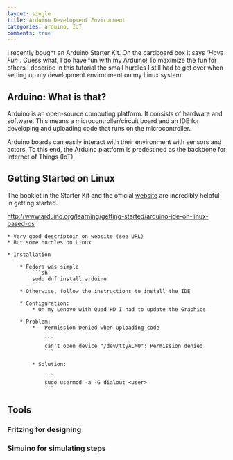 ```yaml
---
layout: single
title: Arduino Development Environment
categories: arduino, IoT
comments: true
---
```


I recently bought an Arduino Starter Kit. 
On the cardboard box it says _'Have Fun'_. Guess what, I do have fun with my Arduino!
To maximize the fun for others I describe in this tutorial the small hurdles I still had to get over when setting up 
my development environment on my Linux system. 

## Arduino: What is that?

Arduino is an open-source computing platform. It consists of hardware and software. 
This means a microcontroller/circuit board 
and an IDE for developing and uploading code that runs on the microcontroller.

Arduino boards can easily interact with their environment with sensors and actors.
To this end, the Arduino plattform is predestined as the backbone for Internet of Things (IoT).
            
## Getting Started on Linux

The booklet in the Starter Kit and the official [website](https://www.arduino.cc/en/Guide/HomePage) are incredibly helpful in getting started.



http://www.arduino.org/learning/getting-started/arduino-ide-on-linux-based-os

    * Very good descriptoin on website (see URL)
    * But some hurdles on Linux
    
    * Installation
        
        * Fedora was simple
            ```sh
            sudo dnf install arduino 
            ```
        * Otherwise, follow the instructions to install the IDE
        
        * Configuration: 
            * On my Lenovo with Quad HD I had to update the Graphics                         
         
        * Problem: 
            *   Permission Denied when uploading code
        
                ```
                can't open device "/dev/ttyACM0": Permission denied 
                ```
        
            * Solution: 
            
                ```
                sudo usermod -a -G dialout <user>
                ```
  
  ## Tools
  
  ### Fritzing for designing
  
  ### Simuino for simulating steps
     
     
                
     